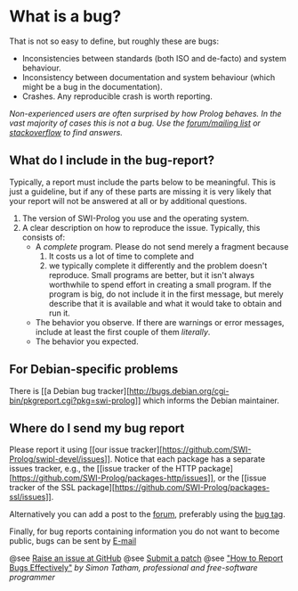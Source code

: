 # What is a bug?

That is not so easy to define, but roughly these are bugs:

  * Inconsistencies between standards (both ISO and de-facto) and
    system behaviour.
  * Inconsistency between documentation and system behaviour (which
    might be a bug in the documentation).
  * Crashes.  Any reproducible crash is worth reporting.

*Non-experienced users are often surprised by how Prolog behaves.  In the
vast majority of cases this is not a bug. Use the
[forum/mailing list](https://swi-prolog.discourse.group) or
[stackoverflow](http://stackoverflow.com/questions/tagged/prolog) to
find answers.*

## What do I include in the bug-report?

Typically, a report must include the parts below to be meaningful.  This
is just a guideline, but if any of these parts are missing it is very likely that your report will not be answered at all or by additional questions.

  1. The version of SWI-Prolog you use and the operating system.
  2. A clear description on how to reproduce the issue.  Typically,
     this consists of:
     - A _complete_ program.  Please do not send merely a fragment
       because
         1. It costs us a lot of time to complete and
         2. we typically complete it differently and the problem doesn't reproduce.
       Small programs are better, but it isn't always worthwhile to spend
       effort in creating a small program.  If the program is big, do not
       include it in the first message, but merely describe that it is
       available and what it would take to obtain and run it.
     - The behavior you observe.  If there are warnings or error messages,
       include at least the first couple of them _literally_.
     - The behavior you expected.

## For Debian-specific problems

There is [[a Debian bug
tracker][http://bugs.debian.org/cgi-bin/pkgreport.cgi?pkg=swi-prolog]]
which informs the Debian maintainer.

## Where do I send my bug report

Please report it using [[our issue
tracker][https://github.com/SWI-Prolog/swipl-devel/issues]].
Notice that each package has a separate issues tracker, e.g., the
[[issue tracker of the HTTP
package][https://github.com/SWI-Prolog/packages-http/issues]], or
the [[issue tracker of the SSL
package][https://github.com/SWI-Prolog/packages-ssl/issues]].

Alternatively you can add a post to the
[forum](https://swi-prolog.discourse.group), preferably using the [bug
tag](https://swi-prolog.discourse.group/tags/bug).

Finally, for bug reports containing information you do not want to
become public, bugs can be sent by
[E-mail](<mailto:bugs@swi-prolog.org>)

@see [Raise an issue at GitHub](https://github.com/SWI-Prolog/issues/issues)
@see [Submit a patch](</howto/SubmitPatch.html>)
@see ["How to Report Bugs Effectively"](http://www.chiark.greenend.org.uk/~sgtatham/bugs.html) _by Simon Tatham, professional and free-software programmer_


